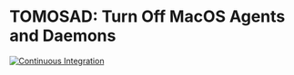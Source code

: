 # TOMOSAD: Turn Off MacOS Agents and Daemons
[![Continuous Integration](https://github.com/gabrielfalcao/turn-off-macos-agents-and-daemons/actions/workflows/ci.yml/badge.svg)](https://github.com/gabrielfalcao/turn-off-macos-agents-and-daemons/actions/workflows/ci.yml)
